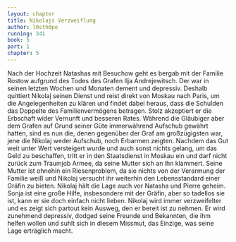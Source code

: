 ```yaml
---
layout: chapter
title: Nikolajs Verzweiflung
author: l0sth0pe
running: 341
book: 5
part: 1
chapter: 5
---
```

Nach der Hochzeit Natashas mit Besuchow geht es bergab mit der Familie Rostow aufgrund des Todes des Grafen Ilja Andrejewitsch. Der war in seinen letzten Wochen und Monaten dement und depressiv.
Deshalb quittiert Nikolaj seinen Dienst und reist direkt von Moskau nach Paris, um die Angelegenheiten zu klären und findet dabei heraus, dass die Schulden das Doppelte des Familienvermögens betragen.
Stolz akzeptiert er die Erbschaft wider Vernunft und besseren Rates. Während die Gläubiger aber dem Grafen auf Grund seiner Güte immerwährend Aufschub gewährt hatten, sind es nun die, denen gegenüber der Graf am großzügigsten war, jene die Nikolaj weder Aufschub, noch Erbarmen zeigten.
Nachdem das Gut weit unter Wert versteigert wurde und auch sonst nichts gelang, um das Geld zu beschaffen, tritt er in den Staatsdienst in Moskau ein und darf nicht zurück zum Traumjob Armee, da seine Mutter sich an ihn klammert. Seine Mutter ist ohnehin ein Riesenproblem, da sie nichts von der Verarmung der Familie weiß und Nikolaj versucht ihr weiterhin den Lebensstandard einer Gräfin zu bieten. Nikolaj hält die Lage auch vor Natasha und Pierre geheim.
Sonja ist eine große Hilfe, insbesondere mit der Gräfin, aber so tadellos sie ist, kann er sie doch einfach nicht lieben.
Nikolaj wird immer verzweifelter und es zeigt sich partout kein Ausweg, den er bereit ist zu nehmen. Er wird zunehmend depressiv, dodged seine Freunde und Bekannten, die ihm helfen wollen und suhlt sich in diesem Missmut, das Einzige, was seine Lage erträglich macht.
